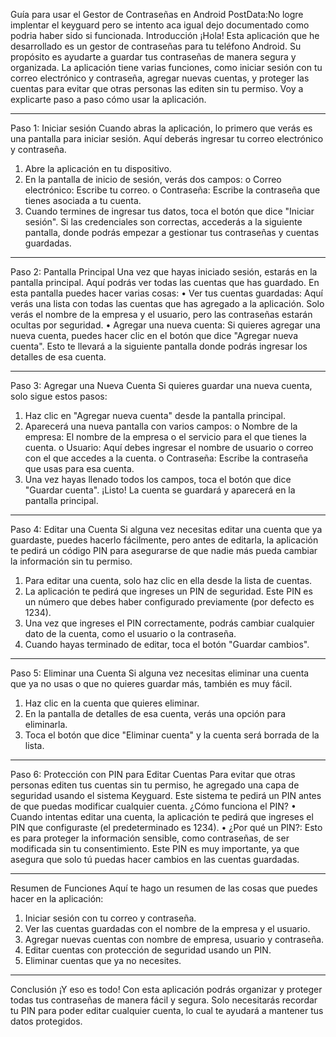 Guía para usar el Gestor de Contraseñas en Android
PostData:No logre implentar el keyguard pero se intento aca igual dejo documentado como podria haber sido si funcionada.
Introducción
¡Hola! Esta aplicación que he desarrollado es un gestor de contraseñas para tu teléfono Android. Su propósito es ayudarte a guardar tus contraseñas de manera segura y organizada. La aplicación tiene varias funciones, como iniciar sesión con tu correo electrónico y contraseña, agregar nuevas cuentas, y proteger las cuentas para evitar que otras personas las editen sin tu permiso.
Voy a explicarte paso a paso cómo usar la aplicación.
________________________________________
Paso 1: Iniciar sesión
Cuando abras la aplicación, lo primero que verás es una pantalla para iniciar sesión. Aquí deberás ingresar tu correo electrónico y contraseña.
1.	Abre la aplicación en tu dispositivo.
2.	En la pantalla de inicio de sesión, verás dos campos:
o	Correo electrónico: Escribe tu correo.
o	Contraseña: Escribe la contraseña que tienes asociada a tu cuenta.
3.	Cuando termines de ingresar tus datos, toca el botón que dice "Iniciar sesión".
Si las credenciales son correctas, accederás a la siguiente pantalla, donde podrás empezar a gestionar tus contraseñas y cuentas guardadas.
________________________________________
Paso 2: Pantalla Principal
Una vez que hayas iniciado sesión, estarás en la pantalla principal. Aquí podrás ver todas las cuentas que has guardado.
En esta pantalla puedes hacer varias cosas:
•	Ver tus cuentas guardadas: Aquí verás una lista con todas las cuentas que has agregado a la aplicación. Solo verás el nombre de la empresa y el usuario, pero las contraseñas estarán ocultas por seguridad.
•	Agregar una nueva cuenta: Si quieres agregar una nueva cuenta, puedes hacer clic en el botón que dice "Agregar nueva cuenta". Esto te llevará a la siguiente pantalla donde podrás ingresar los detalles de esa cuenta.
________________________________________
Paso 3: Agregar una Nueva Cuenta
Si quieres guardar una nueva cuenta, solo sigue estos pasos:
1.	Haz clic en "Agregar nueva cuenta" desde la pantalla principal.
2.	Aparecerá una nueva pantalla con varios campos:
o	Nombre de la empresa: El nombre de la empresa o el servicio para el que tienes la cuenta.
o	Usuario: Aquí debes ingresar el nombre de usuario o correo con el que accedes a la cuenta.
o	Contraseña: Escribe la contraseña que usas para esa cuenta.
3.	Una vez hayas llenado todos los campos, toca el botón que dice "Guardar cuenta".
¡Listo! La cuenta se guardará y aparecerá en la pantalla principal.
________________________________________
Paso 4: Editar una Cuenta
Si alguna vez necesitas editar una cuenta que ya guardaste, puedes hacerlo fácilmente, pero antes de editarla, la aplicación te pedirá un código PIN para asegurarse de que nadie más pueda cambiar la información sin tu permiso.
1.	Para editar una cuenta, solo haz clic en ella desde la lista de cuentas.
2.	La aplicación te pedirá que ingreses un PIN de seguridad. Este PIN es un número que debes haber configurado previamente (por defecto es 1234).
3.	Una vez que ingreses el PIN correctamente, podrás cambiar cualquier dato de la cuenta, como el usuario o la contraseña.
4.	Cuando hayas terminado de editar, toca el botón "Guardar cambios".
________________________________________
Paso 5: Eliminar una Cuenta
Si alguna vez necesitas eliminar una cuenta que ya no usas o que no quieres guardar más, también es muy fácil.
1.	Haz clic en la cuenta que quieres eliminar.
2.	En la pantalla de detalles de esa cuenta, verás una opción para eliminarla.
3.	Toca el botón que dice "Eliminar cuenta" y la cuenta será borrada de la lista.
________________________________________
Paso 6: Protección con PIN para Editar Cuentas
Para evitar que otras personas editen tus cuentas sin tu permiso, he agregado una capa de seguridad usando el sistema Keyguard. Este sistema te pedirá un PIN antes de que puedas modificar cualquier cuenta.
¿Cómo funciona el PIN?
•	Cuando intentas editar una cuenta, la aplicación te pedirá que ingreses el PIN que configuraste (el predeterminado es 1234).
•	¿Por qué un PIN?: Esto es para proteger la información sensible, como contraseñas, de ser modificada sin tu consentimiento.
Este PIN es muy importante, ya que asegura que solo tú puedas hacer cambios en las cuentas guardadas.
________________________________________
Resumen de Funciones
Aquí te hago un resumen de las cosas que puedes hacer en la aplicación:
1.	Iniciar sesión con tu correo y contraseña.
2.	Ver las cuentas guardadas con el nombre de la empresa y el usuario.
3.	Agregar nuevas cuentas con nombre de empresa, usuario y contraseña.
4.	Editar cuentas con protección de seguridad usando un PIN.
5.	Eliminar cuentas que ya no necesites.
________________________________________
Conclusión
¡Y eso es todo! Con esta aplicación podrás organizar y proteger todas tus contraseñas de manera fácil y segura. Solo necesitarás recordar tu PIN para poder editar cualquier cuenta, lo cual te ayudará a mantener tus datos protegidos.

